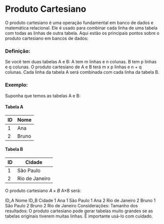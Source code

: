 # Produto Cartesiano
O produto cartesiano é uma operação fundamental em banco de dados e matemática relacional. Ele é usado para combinar cada linha de uma tabela com todas as linhas de outra tabela. Aqui estão os principais pontos sobre o produto cartesiano em bancos de dados:

### Definição:
Se você tem duas tabelas A e B:
A tem m linhas e n colunas.
B tem p linhas e q colunas.
O produto cartesiano de A e B terá m x p linhas e n + q colunas.
Cada linha da tabela A será combinada com cada linha da tabela B.

### Exemplo:
Suponha que temos as tabelas A e B:

#### Tabela A
|ID|Nome|
|--|---|
|1|Ana|
|2|Bruno|

#### Tabela B
|ID|Cidade|
|--|---|
|1|	São Paulo|
|2|	Rio de Janeiro|

O produto cartesiano 
𝐴
×
𝐵
A×B será:

ID_A	Nome	ID_B	Cidade
1	Ana	1	São Paulo
1	Ana	2	Rio de Janeiro
2	Bruno	1	São Paulo
2	Bruno	2	Rio de Janeiro
Considerações:
Tamanho dos resultados: O produto cartesiano pode gerar tabelas muito grandes se as tabelas originais tiverem muitas linhas. É importante usá-lo com cuidado.
